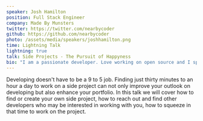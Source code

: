 ```yaml
---
speaker: Josh Hamilton
position: Full Stack Engineer
company: Made By Munsters
twitter: https://twitter.com/nearbycoder
github: https://github.com/nearbycoder
photo: /assets/media/speakers/joshhamilton.png
time: Lightning Talk
lightning: true
talk: Side Projects - The Pursuit of Happyness
bio: "I am a passionate developer. Love working on open source and I spend most of my off work hours learning new and exciting frameworks and languages. I am a full stack engineer and work remotely for Made By Munsters a digital experience product agency."
---
```

Developing doesn't have to be a 9 to 5 job. Finding just thirty minutes to an hour a day to work on a side project can not only improve your outlook on developing but also enhance your portfolio. In this talk we will cover how to find or create your own side project, how to reach out and find other developers who may be interested in working with you, how to squeeze in that time to work on the project.
